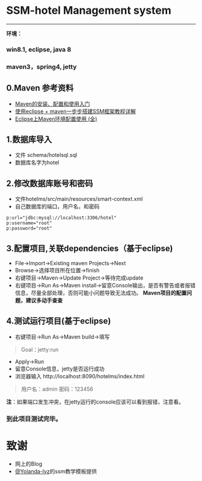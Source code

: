 # SSM-hotel Management system
---
**环境：**
### win8.1, eclipse, java 8
### maven3，spring4, jetty

## 0.Maven 参考资料
- [Maven的安装、配置和使用入门](http://www.cnblogs.com/dcba1112/archive/2011/05/01/2033805.html)
- [使用eclipse + maven一步步搭建SSM框架教程详解](http://www.jb51.net/article/127829.htm)
- [Eclipse上Maven环境配置使用 (全)](http://www.cnblogs.com/tangshengwei/p/6341462.html)



## 1.数据库导入
- 文件 schema/hotelsql.sql
- 数据库名字为hotel

## 2.修改数据库账号和密码
- 文件hotelms/src/main/resources/smart-context.xml
- 自己数据库的端口，用户名，和密码

```
p:url="jdbc:mysql://localhost:3306/hotel" 
p:username="root"
p:password="root"
```

## 3.配置项目,关联dependencies（基于eclipse)
- File->Import->Existing maven Projects->Next
- Browse->选择项目所在位置->finish
- 右键项目->Maven->Update Project->等待完成update
- 右键项目->Run As->Maven install->留意Console输出，是否有警告或者报错信息，尽量全部处理，否则可能小问题导致无法成功。
**Maven项目的配置问题，建议多动手查查**

## 4.测试运行项目(基于eclipse)
- 右键项目->Run As->Maven build->填写

> Goal：jetty:run

- Apply->Run
- 留意Console信息，jetty是否运行成功
- 浏览器输入 http://localhost:8090/hotelms/index.html

> 用户名：admin
  密码：123456

**注**：如果端口发生冲突，在jetty运行的console应该可以看到报错，注意看。

### 到此项目测试完毕。

# 致谢
- 网上的Blog
- [@Yolanda-lyz](https://github.com/Yolanda-lyz)的ssm教学模板提供
